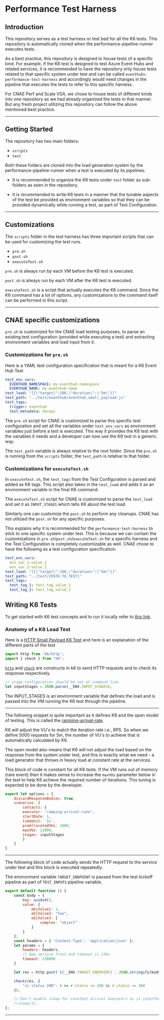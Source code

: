 # Performance Test Harness

## Introduction

This repository serves as a test harness or test bed for all the K6 tests. This repository is automatically cloned when the performance-pipeline-runner executes tests.

As a best practice, this repository is designed to house tests of a specific kind. For example, if the K6 test is designed to test Azure Event Hubs and related services, it is recommended to have the repository only house tests related to that specific system under test and can be called `eventhubs-performance-test-harness` and accordingly would need changes in the pipeline that executes the tests to refer to this specific harness.

For CNAE Perf and Scale VSA, we chose to house tests of different kinds into one repository as we had already organized the tests in that manner. But any fresh project utilizing this repository can follow the above mentioned best practice.

---

## Getting Started

The repository has two main folders:

- `scripts`
- `test`

Both these folders are cloned into the load generation system by the performance-pipeline-runner when a test is executed by its pipelines.

- It is recommended to organize the K6 tests under `test` folder as sub-folders as seen in the repository.

- It is recommended to write K6 tests in a manner that the tunable aspects of the test be provided as environment variables so that they can be provided dynamically while running a test, as part of Test Configuration.

---

## Customizations

The `scripts` folder in the test harness has three important scripts that can be used for customizing the test runs.

- `pre.sh`
- `post.sh`
- `executeTest.sh`

`pre.sh` is always run by each VM before the K6 test is executed.

`post.sh` is always run by each VM after the K6 test is executed.

`executeTest.sh` is a script that actually executes the K6 command. Since the K6 command has a lot of options, any customizations to the command itself can be performed in this script.

---

## CNAE specific customizations

`pre.sh` is customized for the CNAE load testing purposes, to parse an existing test configuration (provided while executing a test) and extracting environment variables and load input from it.

### Customizations for `pre.sh`

Here is a YAML test configuration specification that is meant for a K6 Event Hub Test

```yaml
test_env_vars:  
  EVENTHUB_NAMESPACE: my-eventhub-namespace
  EVENTHUB_NAME: my-eventhub-name
test_load: "[{\"target\":100,\"duration\":\"5m\"}]"
test_path: "../test/eventhub/eventhub_small_payload.js"
test_tags:  
  trigger: eventhub
  test_metadata: devops

```

The `pre.sh` script for CNAE is customized to parse this specific test configuration and set all the variables under `test_env_vars` as environment variables just before a test is executed. This way it provides the K6 test with the variables it needs and a developer can now use the K6 test in a generic way.

The `test_path` variable is always relative to the root folder. Since the `pre.sh` is running from the `scripts` folder, the `test_path` is relative to that folder.

### Customizations for `executeTest.sh`

In `executeTest.sh`, the `test_tags` from the Test Configuration is parsed and added as K6 tags. This script also takes in the `test_load` and adds it as an environment variable in the final K6 command.

The `executeTest.sh` script for CNAE is customized to parse the `test_load` and set it as `INPUT_STAGES` which tells K6 about the test load.

Similarly one can customize the `post.sh` to perform any cleanups. CNAE has not utilized the `post.sh` for any specific purposes.

This explains why it is recommended for the `performance-test-harness` to stick to one specific system under test. This is because we can contain the customizations in `pre.sh`/`post.sh`/`executeTest.sh` for a specific harness and the Test Configuration is completely customizable as well. CNAE chose to have the following as a test configuration specification:

```yaml
test_env_vars:  
  env_var_1:value_1
  env_var_2:value_2
test_load: "[{\"target\":100,\"duration\":\"5m\"}]"
test_path: "../test/{PATH_TO_TEST}"
test_tags:  
  test_tag_1: test_tag_value_1
  test_tag_2: test_tag_value_2

```

## Writing K6 Tests

To get started with K6 test concepts and to run it locally refer to [this link](https://k6.io/docs/getting-started/running-k6).

### Anatomy of a K6 Load Test

Here is a [HTTP Small Payload K6 Test](./test/http/http_small_payload.js) and here is an explanation of the different parts of the test

```javascript
import http from 'k6/http';
import { check } from "k6";
```

[`http`](https://k6.io/docs/using-k6/http-requests) and [`check`](https://k6.io/docs/using-k6/checks) are constructs in k6 to send HTTP requests and to check its response respectively.

```javascript
// stage configuration should be set at command line
let inputStages = JSON.parse(__ENV.INPUT_STAGES);
```

The INPUT_STAGES is an environment variable that defines the load and is passed into the VM running the K6 test through the pipeline.

---

The following snippet is quite important as it defines K6 and the open model of testing. This is called the [ramping-arrival-rate](https://k6.io/docs/using-k6/scenarios/executors/ramping-arrival-rate).

K6 will adjust the VU's to match the iteration rate i.e., RPS. So when we define 5000 requests for 5m, the number of VU's to achieve that is automatically calculated by K6.

The open model also means that K6 will not adjust the load based on the response from the system under test, and this is exactly what we need - a load generator that throws in heavy load at constant rate at the services.

This block of code is constant for all K6 tests. If the VM runs out of memory (rare event) then it makes sense to increase the `maxVUs` parameter below in the test to help K6 achieve the required number of iterations. This tuning is expected to be done by the developer.

``` javascript
export let options = {
    discardResponseBodies: true,
    scenarios: {
        contacts: {
        executor: 'ramping-arrival-rate',
        startRate: 1,
        timeUnit: '1s',
        preAllocatedVUs: 1000,
        maxVUs: 12000,
        stages: inputStages
        }
    }
}
```

---
The following block of code actually sends the HTTP request to the service under test and this block is executed repeatedly.

The environment variable `TARGET_ENDPOINT` is passed from the test kickoff pipeline as part of `TEST_INPUTS` pipeline variable.

```javascript
export default function () {
    const body = {
        key: uuidv4(),
        value: {
            objValue1: 1,
            objValue2: "two",
            objValue3: {
                complex: "object"
            }
        }
    };
    const headers = { 'Content-Type': 'application/json' };
    let params = {
        headers: headers,
        // App service front-end timeout is 230s
        timeout: 230000
    }

    let res = http.post(`${__ENV.TARGET_ENDPOINT}`, JSON.stringify(body), params);

    check(res, {
        "is status 200": r => r.status >= 200 && r.status <= 300
    });

    // Don't enable sleep for constant arrival executors as it interferes with maintaining constant RPS
    //sleep(1);
};
```

---
